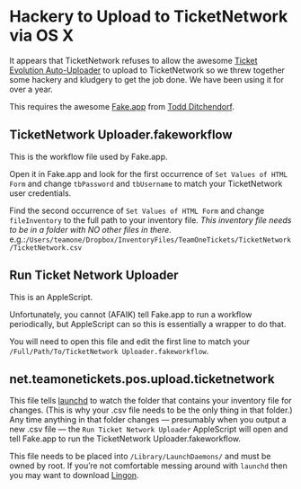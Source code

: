 Hackery to Upload to TicketNetwork via OS X
===

It appears that TicketNetwork refuses to allow the awesome [Ticket Evolution Auto-Uploader](http://ticketevolution.com/products/auto-upload-inventory-tool/) to upload to TicketNetwork so we threw together some hackery and kludgery to get the job done. We have been using it for over a year.

This requires the awesome [Fake.app](http://fakeapp.com/) from [Todd Ditchendorf](https://twitter.com/#!/itod).

TicketNetwork Uploader.fakeworkflow
---
This is the workflow file used by Fake.app.

Open it in Fake.app and look for the first occurrence of `Set Values of HTML Form` and change `tbPassword` and `tbUsername` to match your TicketNetwork user credentials.

Find the second occurrence of `Set Values of HTML Form` and change `fileInventory` to the full path to your inventory file. *This inventory file needs to be in a folder with NO other files in there.* e.g.:`/Users/teamone/Dropbox/InventoryFiles/TeamOneTickets/TicketNetwork/TicketNetwork.csv`

Run Ticket Network Uploader
---
This is an AppleScript.

Unfortunately, you cannot (AFAIK) tell Fake.app to run a workflow periodically, but AppleScript can so this is essentially a wrapper to do that.

You will need to open this file and edit the first line to match your `/Full/Path/To/TicketNetwork Uploader.fakeworkflow`.

net.teamonetickets.pos.upload.ticketnetwork
---
This file tells [launchd](http://en.wikipedia.org/wiki/Launchd) to watch the folder that contains your inventory file for changes. (This is why your .csv file needs to be the only thing in that folder.) Any time anything in that folder changes — presumably when you output a new .csv file — the `Run Ticket Network Uploader` AppleScript will open and tell Fake.app to run the TicketNetwork Uploader.fakeworkflow.

This file needs to be placed into `/Library/LaunchDaemons/` and must be owned by root. If you’re not comfortable messing around with `launchd` then you may want to download [Lingon](http://www.peterborgapps.com/lingon/).
